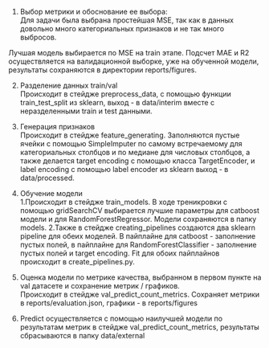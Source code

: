 1)  Выбор метрики и обоснование ее выбора:<br />
 Для задачи была выбрана простейшая MSE, так как в данных довольно много категориальных признаков и не так много выбросов. 

Лучшая модель выбирается по MSE на train этапе.
Подсчет MAE и R2 осуществляется на валидационной выборке, уже на обученной модели, результаты сохраняются в директории reports/figures.

2)  Разделение данных train/val<br />
Происходит в стейдже preprocess_data, с помощью функции train_test_split из sklearn, выход - в data/interim вместе с неразделенными train и test данными.

3)  Генерация признаков<br />
Происходит в стейдже feature_generating. Заполняются пустые ячейки c помощью SimpleImputer по самому встречаемому для категориальных столбцов и по медиане для числовых столбцов, а также делается target encoding с помощью класса TargetEncoder, и label encoding с помощью label encoder из sklearn выход - в data/processed.
 
4)  Обучение модели<br />
  1.Происходит в стейдже train_models. В ходе треникровки с помощью gridSearchCV выбирается лучшие параметры для catboost модели и для RandomForestRegressor. Модели     сохраняются в папку models.
  2.Также в стейдже creating_pipelines создаются два sklearn pipeline для обеих моделей. В пайплайне для catboost - заполнение пустых полей, в пайплайне для RandomForestClassifier - заполнение пустых полей и target encoding. Fit для обоих пайплайнов происходит в create_pipelines.py.
  
5)  Оценка модели по метрике качества, выбранном в первом пункте на val датасете и сохранение метрик / графиков.<br />
  Происходит в стейдже val_predict_count_metrics. Сохраняет метрики в reports/evaluation.json, графики - в reports/figures

6) Predict осуществляется с помощью наилучшей модели по результатам метрик в стейдже val_predict_count_metrics, результаты сбрасываются в папку data/external
